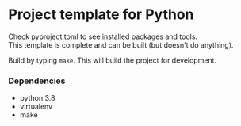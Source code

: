 # Project template for Python

Check pyproject.toml to see installed packages and tools.  
This template is complete and can be built (but doesn't do anything).

Build by typing `make`. This will build the project for development.

### Dependencies

* python 3.8
* virtualenv
* make
